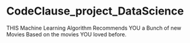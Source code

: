 # CodeClause_project_DataScience
THIS Machine Learning Algorithm 
Recommends YOU a Bunch of new Movies Based on the movies YOU loved before.

